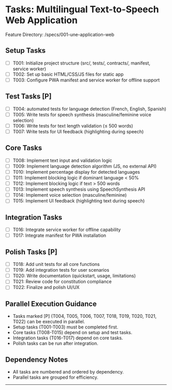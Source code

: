 # Tasks: Multilingual Text-to-Speech Web Application

Feature Directory: /specs/001-une-application-web

## Setup Tasks
- [ ] T001: Initialize project structure (src/, tests/, contracts/, manifest, service worker)
- [ ] T002: Set up basic HTML/CSS/JS files for static app
- [ ] T003: Configure PWA manifest and service worker for offline support

## Test Tasks [P]
- [ ] T004: automated tests for language detection (French, English, Spanish)
- [ ] T005: Write tests for speech synthesis (masculine/feminine voice selection)
- [ ] T006: Write tests for text length validation (≤ 500 words)
- [ ] T007: Write tests for UI feedback (highlighting during speech)

## Core Tasks
- [ ] T008: Implement text input and validation logic
- [ ] T009: Implement language detection algorithm (JS, no external API)
- [ ] T010: Implement percentage display for detected languages
- [ ] T011: Implement blocking logic if dominant language < 50%
- [ ] T012: Implement blocking logic if text > 500 words
- [ ] T013: Implement speech synthesis using SpeechSynthesis API
- [ ] T014: Implement voice selection (masculine/feminine)
- [ ] T015: Implement UI feedback (highlighting text during speech)

## Integration Tasks
- [ ] T016: Integrate service worker for offline capability
- [ ] T017: Integrate manifest for PWA installation

## Polish Tasks [P]
- [ ] T018: Add unit tests for all core functions
- [ ] T019: Add integration tests for user scenarios
- [ ] T020: Write documentation (quickstart, usage, limitations)
- [ ] T021: Review code for constitution compliance
- [ ] T022: Finalize and polish UI/UX

## Parallel Execution Guidance
- Tasks marked [P] (T004, T005, T006, T007, T018, T019, T020, T021, T022) can be executed in parallel.
- Setup tasks (T001-T003) must be completed first.
- Core tasks (T008-T015) depend on setup and test tasks.
- Integration tasks (T016-T017) depend on core tasks.
- Polish tasks can be run after integration.

## Dependency Notes
- All tasks are numbered and ordered by dependency.
- Parallel tasks are grouped for efficiency.

---
